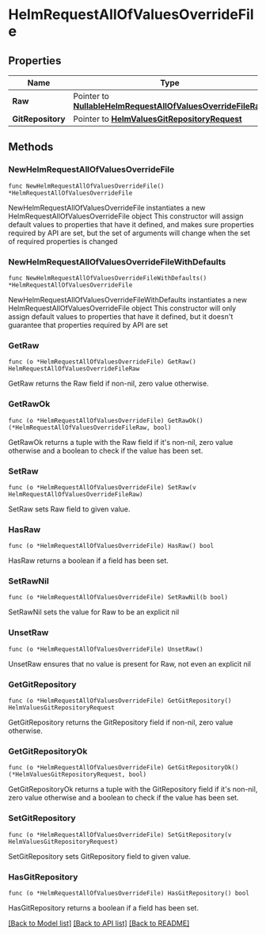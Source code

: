# HelmRequestAllOfValuesOverrideFile

## Properties

Name | Type | Description | Notes
------------ | ------------- | ------------- | -------------
**Raw** | Pointer to [**NullableHelmRequestAllOfValuesOverrideFileRaw**](HelmRequestAllOfValuesOverrideFileRaw.md) |  | [optional] 
**GitRepository** | Pointer to [**HelmValuesGitRepositoryRequest**](HelmValuesGitRepositoryRequest.md) |  | [optional] 

## Methods

### NewHelmRequestAllOfValuesOverrideFile

`func NewHelmRequestAllOfValuesOverrideFile() *HelmRequestAllOfValuesOverrideFile`

NewHelmRequestAllOfValuesOverrideFile instantiates a new HelmRequestAllOfValuesOverrideFile object
This constructor will assign default values to properties that have it defined,
and makes sure properties required by API are set, but the set of arguments
will change when the set of required properties is changed

### NewHelmRequestAllOfValuesOverrideFileWithDefaults

`func NewHelmRequestAllOfValuesOverrideFileWithDefaults() *HelmRequestAllOfValuesOverrideFile`

NewHelmRequestAllOfValuesOverrideFileWithDefaults instantiates a new HelmRequestAllOfValuesOverrideFile object
This constructor will only assign default values to properties that have it defined,
but it doesn't guarantee that properties required by API are set

### GetRaw

`func (o *HelmRequestAllOfValuesOverrideFile) GetRaw() HelmRequestAllOfValuesOverrideFileRaw`

GetRaw returns the Raw field if non-nil, zero value otherwise.

### GetRawOk

`func (o *HelmRequestAllOfValuesOverrideFile) GetRawOk() (*HelmRequestAllOfValuesOverrideFileRaw, bool)`

GetRawOk returns a tuple with the Raw field if it's non-nil, zero value otherwise
and a boolean to check if the value has been set.

### SetRaw

`func (o *HelmRequestAllOfValuesOverrideFile) SetRaw(v HelmRequestAllOfValuesOverrideFileRaw)`

SetRaw sets Raw field to given value.

### HasRaw

`func (o *HelmRequestAllOfValuesOverrideFile) HasRaw() bool`

HasRaw returns a boolean if a field has been set.

### SetRawNil

`func (o *HelmRequestAllOfValuesOverrideFile) SetRawNil(b bool)`

 SetRawNil sets the value for Raw to be an explicit nil

### UnsetRaw
`func (o *HelmRequestAllOfValuesOverrideFile) UnsetRaw()`

UnsetRaw ensures that no value is present for Raw, not even an explicit nil
### GetGitRepository

`func (o *HelmRequestAllOfValuesOverrideFile) GetGitRepository() HelmValuesGitRepositoryRequest`

GetGitRepository returns the GitRepository field if non-nil, zero value otherwise.

### GetGitRepositoryOk

`func (o *HelmRequestAllOfValuesOverrideFile) GetGitRepositoryOk() (*HelmValuesGitRepositoryRequest, bool)`

GetGitRepositoryOk returns a tuple with the GitRepository field if it's non-nil, zero value otherwise
and a boolean to check if the value has been set.

### SetGitRepository

`func (o *HelmRequestAllOfValuesOverrideFile) SetGitRepository(v HelmValuesGitRepositoryRequest)`

SetGitRepository sets GitRepository field to given value.

### HasGitRepository

`func (o *HelmRequestAllOfValuesOverrideFile) HasGitRepository() bool`

HasGitRepository returns a boolean if a field has been set.


[[Back to Model list]](../README.md#documentation-for-models) [[Back to API list]](../README.md#documentation-for-api-endpoints) [[Back to README]](../README.md)


